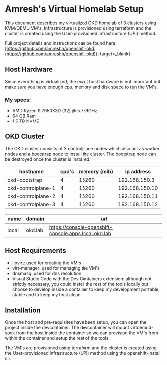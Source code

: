 # Amresh's Virtual Homelab Setup

<!--- cSpell:ignore Amresh Homelab VM's Ryzen NVME controlplane virt devcontainer virtqemud  dnsmasq --->

This document describes my virtualized OKD homelab of 3 clusters using KVM/QEMU VM's. Infrastructure is provisioned using terraform and the cluster is created using the User-provisioned infrastructure (UPI) method.

Full project details and instructions can be found here: [https://github.com/amreshh/openshift-okd](https://github.com/amreshh/openshift-okd){: target=_blank}
## Host Hardware

Since everything is virtualized, the exact host hardware is not important but make sure you have enough cpu, memory and disk space to run the VM's.

### My specs:
- AMD Ryzen 9 7950X3D (32) @ 5.759GHz
- 64 GB Ram
- 1.5 TB NVME

## OKD Cluster

The OKD cluster consists of 3 controlplane nodes which also act as worker nodes and a bootstrap node to install the cluster. The bootstrap node can be destroyed once the cluster is installed.

|hostname           |cpu's |memory (mib) |ip address    |
|-------------------|------|-------------|--------------|
|okd-bootstrap      |4     |15260        |192.168.150.3 |
|okd-controlplane-1 |4     |15260        |192.168.150.10|
|okd-controlplane-2 |4     |15260        |192.168.150.11|
|okd-controlplane-3 |4     |15260        |192.168.150.12|

|name |domain  |url                                                  |
|-----|--------|-----------------------------------------------------|
|local|okd.lab |https://console-openshift-console.apps.local.okd.lab |

## Host Requirements

- libvirt: used for creating the VM's
- virt-manager: used for managing the VM's
- dnsmasq: used for dns resolution
- Visual Studio Code with the Dev Containers extension: although not strictly necessary, you could install the rest of the tools locally but I choose to develop inside a container to keep my development portable, stable and to keep my host clean.

## Installation

Once the host and pre-requisites have been setup, you can open the project inside the devcontainer. The devcontainer will mount virtqemud-sock from the host inside the container so we can provision the VM's from within the container and setup the rest of the tools.

The VM's are provisioned using terraform and the cluster is created using the User-provisioned infrastructure (UPI) method using the openshift-install cli.

